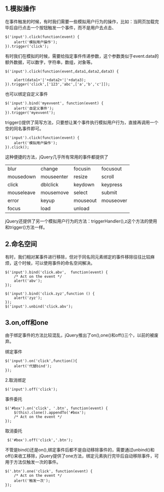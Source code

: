 ## 1.模拟操作 ##
在事件触发的时候，有时我们需要一些模拟用户行为的操作，比如：当网页加载完毕后自行点击一个按钮触发一个事件，而不是用户去点击、

	$('input').click(function(event) {
		alert('模拟用户操作');
	}).trigger('click');


有时我们在模拟的时候，需要给指定事件传递参数，这个参数类似于event.data的额外数据，可以数字，字符串，数组，对象等。


	$('input').click(function(event,data1,data2,data3) {
		  
		alert(data1+'|'+data2+'|'+data3);
	}).trigger('click',['123','abc',['a','b','c']]);
	

也可以绑定自定义事件

	$('input').bind('myevvent', function(event) {
		alert('自定义事件');
	}).trigger('myevvent');

trigger()提供了简写方法，只要想让某个事件执行模拟用户行为，直接再调用一个空的同名事件即可。

	$('input').click(function(event) {
		alert('模拟用户操作');
	}).click();

这种便捷的方法，jQuery几乎所有常用的事件都提供了

<table>
		<tr>
			<td>blur</td>
			<td>change</td>
			<td>focusin</td>
			<td>focusout</td>
		</tr>
		<tr>
			<td>mousedown</td>
			<td>mouseenter</td>
			<td>resize</td>
			<td>scroll</td>
		</tr>
		<tr>
			<td>click</td>
			<td>dblclick</td>
			<td>keydown</td>
			<td>keypress</td>
		</tr>
		<tr>
			<td>mouseleave</td>
			<td>mousemove</td>
			<td>select</td>
			<td>submit</td>
		</tr>
		<tr>
			<td>error</td>
			<td>keyup</td>
			<td>mouseout</td>
			<td>mouseover</td>
		</tr>
		<tr>
			<td>focus</td>
			<td>load</td>
			<td>unload</td>
			<td></td>
		</tr>
	</table>

jQuery还提供了另一个模拟用户行为的方法：triggerHandler(),z这个方法的使用和trigger()方法一样。


## 2.命名空间 ##
有时，我们相对某事件进行移除，但对于同名同元素绑定的事件移除往往比较麻烦，这个时候，可以使用事件的命名空间解决。


	$('input').bind('click.abv',  function(event) {
		/* Act on the event */
		alert('abv');
	});

	$('input').bind('click.zyz',function () {
		alert('zyz');
	});
	$('input').unbind('click.abv');

## 3.on,off和one ##
由于绑定事件的方法比较混乱，jQuery推出了on(),one()和off()三个，以前的被废弃。     

绑定事件

	$('input').on('click',function(){
		alert('代替bind');
	});


2.取消绑定      

 	$('input').off('click');

事件委托    

	$('#box').on('click', '.btn', function(event) {
		$(this).clone().appendTo('#box');
		/* Act on the event */
	});

取消委托

	 $('#box').off('click','.btn');
	
不管是bind()还是on(),绑定事件后都不是自动移除事件的，需要通过unbind()和off()来收工移除，jQuery提供了one方法，绑定元素执行完毕后自动移除事件，可用于方法仅触发一次的事件。

	

	$('.btn').one('click', function(event) {
		/* Act on the event */
		alert('触发一次');
	});
